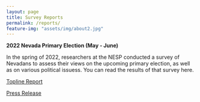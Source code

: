 ```yaml
---
layout: page
title: Survey Reports
permalink: /reports/
feature-img: "assets/img/about2.jpg"
---
```


**2022 Nevada Primary Election (May - June)**

In the spring of 2022, researchers at the NESP conducted a survey of Nevadans to assess their views on the upcoming primary election, as well as on various political issuess. You can read the results of that survey here.

[Topline Report](assets/NESP_Primary_Topline.pdf)

[Press Release](assets/NESP_Primary22_PressRelease.pdf)
